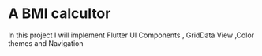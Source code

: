 # A BMI calcultor 

In this project I will implement Flutter UI Components , GridData View ,Color themes and Navigation 
